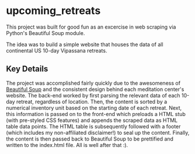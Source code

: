 # upcoming_retreats

This project was built for good fun as an excercise in web scraping via Python's Beautiful Soup module.


The idea was to build a simple website that houses the data of all continental US 10-day Vipassana retreats.

## Key Details
The project was accomplished fairly quickly due to the awesomeness of <a href="https://www.crummy.com/software/BeautifulSoup/">Beautiful Soup</a> and the consistent design behind each meditation center's website. The back-end worked by first parsing the relevant data of each 10-day retreat, regardless of location. Then, the content is sorted by a numerical inventory unit based on the starting date of each retreat. Next, this information is passed on to the front-end which preloads a HTML stub (with pre-styled CSS features) and appends the scraped data as HTML table data points. The HTML table is subsequently followed with a footer (which includes my non-affiliated disclaimer!) to seal up the content. Finally, the content is then passed back to Beautiful Soup to be prettified and written to the index.html file. All is well after that :).
